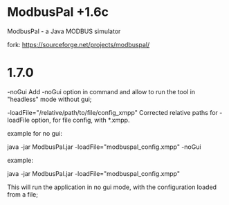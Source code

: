 # ModbusPal +1.6c
ModbusPal - a Java MODBUS simulator

fork: https://sourceforge.net/projects/modbuspal/

# 1.7.0

-noGui
Add -noGui option in command and allow to run the tool in "headless" mode without gui;

-loadFile="/relative/path/to/file/config_xmpp"
Corrected relative paths for -loadFile option, for file config, with *.xmpp.

example for no gui:

java -jar ModbusPal.jar -loadFile="modbuspal_config.xmpp" -noGui

example:

java -jar ModbusPal.jar -loadFile="modbuspal_config.xmpp"

This will run the application in no gui mode, with the configuration loaded from a file;

